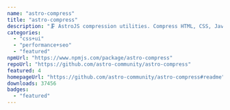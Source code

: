 ```yaml
---
name: "astro-compress"
title: "astro-compress"
description: "🗜️ AstroJS compression utilities. Compress HTML, CSS, JavaScript and more."
categories:
  - "css+ui"
  - "performance+seo"
  - "featured"
npmUrl: "https://www.npmjs.com/package/astro-compress"
repoUrl: "https://github.com/astro-community/astro-compress"
featured: 4
homepageUrl: "https://github.com/astro-community/astro-compress#readme"
downloads: 37456
badges:
  - "featured"
---
```

